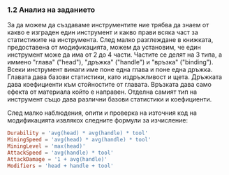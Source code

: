 ### 1.2 Анализ на заданието

За да можем да създаваме инструментите ние трябва да знаем от какво е изграден един инструмент и какво прави всяка част за статистиките на инструмента. След малко разглеждане в книжката, предоставена от модификацията, можем да установим, че един инструмент може да има от 2 до 4 части. Частите се делят на 3 типа, а иммено "глава" ("head"), "дръжка" ("handle") и "връзка" ("binding"). Всеки инструмент винаги име поне една глава и поне една дръжка. Главата дава базови статистики, като издръжливост и щета. Дръжката дава коефициенти към стойностите от главата. Връзката дава само ефекта от материала който е направен. Отделна самият тип на инструмент също дава различни базови статистики и коефициенти.

След малко наблюдения, опити и проверка на източния код на модификацията извлякох следните формули за изчисление:

```toml
Durability = 'avg(head) * avg(handle) * tool'
MiningSpeed = 'avg(head) * avg(handle) * tool'
MiningLevel = 'max(head)'
AttackSpeed = 'avg(handle) * tool'
AttackDamage = '1 + avg(handle)'
Modifiers = 'head + handle + tool'
```
